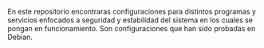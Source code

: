 En este repositorio encontraras configuraciones para distintos
programas y servicios enfocados a seguridad y estabilidad del sistema
en los cuales se pongan en funcionamiento. Son configuraciones que han sido
probadas en Debian.

